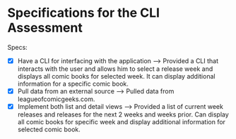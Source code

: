 # Specifications for the CLI Assessment

Specs:
- [x] Have a CLI for interfacing with the application -->
	Provided a CLI that interacts with the user and allows him to
	select a release week and displays all comic books for selected week.
	It can display additional information for a specific comic book.
- [x] Pull data from an external source -->
	Pulled data from leagueofcomicgeeks.com.
- [x] Implement both list and detail views -->
	Provided a list of current week releases and releases for the next 2 weeks and
	weeks prior. Can display all comic books for specific week and display additional
	information for selected comic book.
